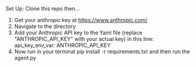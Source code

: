 Set Up: Clone this repo then...

1. Get your anthropic key at https://www.anthropic.com/
2. Navigate to the directory
2. Add your Anthropic API key to the Yaml file (replace "ANTHROPIC_API_KEY" with your actual key) in this line: api_key_env_var: ANTHROPIC_API_KEY
3. Now run in your terminal
   pip install -r requirements.txt
and then run the agent.py
